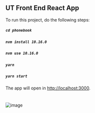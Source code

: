 ## UT Front End React App

To run this project, do the following steps:
##### `cd phonebook`
##### `nvm install 10.16.0`
##### `nvm use 10.16.0`
##### `yarn`
##### `yarn start`

The app will open in [http://localhost:3000](http://localhost:3000).
#
![image](https://user-images.githubusercontent.com/21041897/113956545-3a838400-97e3-11eb-98aa-89aa60f629e8.png)
